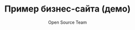 ---
serial_number: 5
title: "Пример бизнес-сайта (демо)"
description: "Этот сайт используется как демонстрационный пример карточки товара или услуги в open source проекте. Здесь можно разместить описание преимуществ, условий использования или другой информации, связанной с проектом."
pubDate: "2025-09-23"
updateDate: "2025-09-23"
draft: false
snippet: "Краткое описание демо-карточки"
image:
  src: "/images-product/chatbot-tg/telegram-bot.webp"
  alt: "Демо карточка товара или услуги"
category: "Demo"
author: "Open Source Team"
tags: ["example", "demo", "open source"]
price: 1000
discount: 100
is_active: true
is_delivery: false
is_payment_button: false
---